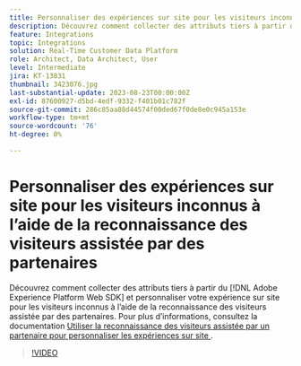 ```yaml
---
title: Personnaliser des expériences sur site pour les visiteurs inconnus à l’aide de la reconnaissance des visiteurs assistée par des partenaires
description: Découvrez comment collecter des attributs tiers à partir du et personnaliser votre expérience sur site pour les visiteurs inconnus à l’aide de la reconnaissance  [!DNL Adobe Experience Platform Web SDK]  visiteurs assistée par des partenaires.
feature: Integrations
topic: Integrations
solution: Real-Time Customer Data Platform
role: Architect, Data Architect, User
level: Intermediate
jira: KT-13831
thumbnail: 3423076.jpg
last-substantial-update: 2023-08-23T00:00:00Z
exl-id: 87600927-d5bd-4edf-9332-f401b01c782f
source-git-commit: 286c85aa88d44574f00ded67f0de8e0c945a153e
workflow-type: tm+mt
source-wordcount: '76'
ht-degree: 0%

---
```


# Personnaliser des expériences sur site pour les visiteurs inconnus à l’aide de la reconnaissance des visiteurs assistée par des partenaires

Découvrez comment collecter des attributs tiers à partir du [!DNL Adobe Experience Platform Web SDK] et personnaliser votre expérience sur site pour les visiteurs inconnus à l’aide de la reconnaissance des visiteurs assistée par des partenaires. Pour plus d’informations, consultez la documentation [ Utiliser la reconnaissance des visiteurs assistée par un partenaire pour personnaliser les expériences sur site ](https://experienceleague.adobe.com/docs/experience-platform/rtcdp/use-cases/partner-data/onsite-personalization.html).

>[!VIDEO](https://video.tv.adobe.com/v/3423076/?learn=on&enablevpops)
